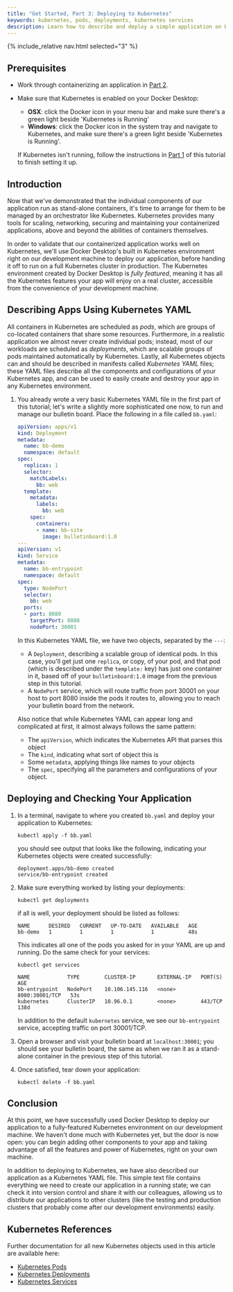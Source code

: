 ```yaml
---
title: "Get Started, Part 3: Deploying to Kubernetes"
keywords: kubernetes, pods, deployments, kubernetes services
description: Learn how to describe and deploy a simple application on Kubernetes.
---
```

{% include_relative nav.html selected="3" %}

## Prerequisites

- Work through containerizing an application in [Part 2](part2.md).
- Make sure that Kubernetes is enabled on your Docker Desktop:
  - **OSX**: click the Docker icon in your menu bar and make sure there's a green light beside 'Kubernetes is Running'
  - **Windows**: click the Docker icon in the system tray and navigate to Kubernetes, and make sure there's a green light beside 'Kubernetes is Running'.

  If Kubernetes isn't running, follow the instructions in [Part 1](part1.md) of this tutorial to finish setting it up.

## Introduction

Now that we've demonstrated that the individual components of our application run as stand-alone containers, it's time to arrange for them to be managed by an orchestrator like Kubernetes. Kubernetes provides many tools for scaling, networking, securing and maintaining your containerized applications, above and beyond the abilities of containers themselves.

In order to validate that our containerized application works well on Kubernetes, we'll use Docker Desktop's built in Kubernetes environment right on our development machine to deploy our application, before handing it off to run on a full Kubernetes cluster in production. The Kubernetes environment created by Docker Desktop is _fully featured_, meaning it has all the Kubernetes features your app will enjoy on a real cluster, accessible from the convenience of your development machine.

## Describing Apps Using Kubernetes YAML

All containers in Kubernetes are scheduled as _pods_, which are groups of co-located containers that share some resources. Furthermore, in a realistic application we almost never create individual pods; instead, most of our workloads are scheduled as _deployments_, which are scalable groups of pods maintained automatically by Kubernetes. Lastly, all Kubernetes objects can and should be described in manifests called _Kubernetes YAML_ files; these YAML files describe all the components and configurations of your Kubernetes app, and can be used to easily create and destroy your app in any Kubernetes environment.

1.  You already wrote a very basic Kubernetes YAML file in the first part of this tutorial; let's write a slightly more sophisticated one now, to run and manage our bulletin board. Place the following in a file called `bb.yaml`:

    ```yaml
    apiVersion: apps/v1
    kind: Deployment
    metadata:
      name: bb-demo
      namespace: default
    spec:
      replicas: 1
      selector:
        matchLabels:
          bb: web
      template:
        metadata:
          labels:
            bb: web
        spec:
          containers:
          - name: bb-site
            image: bulletinboard:1.0
    ---
    apiVersion: v1
    kind: Service
    metadata:
      name: bb-entrypoint
      namespace: default
    spec:
      type: NodePort
      selector:
        bb: web
      ports:
      - port: 8080
        targetPort: 8080
        nodePort: 30001
    ```

    In this Kubernetes YAML file, we have two objects, separated by the `---`:
    - A `Deployment`, describing a scalable group of identical pods. In this case, you'll get just one `replica`, or copy, of your pod, and that pod (which is described under the `template:` key) has just one container in it, based off of your `bulletinboard:1.0` image from the previous step in this tutorial.
    - A `NodePort` service, which will route traffic from port 30001 on your host to port 8080 inside the pods it routes to, allowing you to reach your bulletin board from the network.

    Also notice that while Kubernetes YAML can appear long and complicated at first, it almost always follows the same pattern:
    - The `apiVersion`, which indicates the Kubernetes API that parses this object
    - The `kind`, indicating what sort of object this is
    - Some `metadata`, applying things like names to your objects
    - The `spec`, specifying all the parameters and configurations of your object.

##  Deploying and Checking Your Application

1.  In a terminal, navigate to where you created `bb.yaml` and deploy your application to Kubernetes:

    ```shell
    kubectl apply -f bb.yaml
    ```

    you should see output that looks like the following, indicating your Kubernetes objects were created successfully:

    ```shell
    deployment.apps/bb-demo created
    service/bb-entrypoint created
    ```

2.  Make sure everything worked by listing your deployments:

    ```shell
    kubectl get deployments
    ```

    if all is well, your deployment should be listed as follows:

    ```shell
    NAME      DESIRED   CURRENT   UP-TO-DATE   AVAILABLE   AGE
    bb-demo   1         1         1            1           48s
    ```

    This indicates all one of the pods you asked for in your YAML are up and running. Do the same check for your services:

    ```shell
    kubectl get services

    NAME            TYPE        CLUSTER-IP       EXTERNAL-IP   PORT(S)          AGE
    bb-entrypoint   NodePort    10.106.145.116   <none>        8080:30001/TCP   53s
    kubernetes      ClusterIP   10.96.0.1        <none>        443/TCP          138d
    ```

    In addition to the default `kubernetes` service, we see our `bb-entrypoint` service, accepting traffic on port 30001/TCP.

3.  Open a browser and visit your bulletin board at `localhost:30001`; you should see your bulletin board, the same as when we ran it as a stand-alone container in the previous step of this tutorial.

4.  Once satisfied, tear down your application:

    ```shell
    kubectl delete -f bb.yaml
    ```

## Conclusion

At this point, we have successfully used Docker Desktop to deploy our application to a fully-featured Kubernetes environment on our development machine. We haven't done much with Kubernetes yet, but the door is now open: you can begin adding other components to your app and taking advantage of all the features and power of Kubernetes, right on your own machine.

In addition to deploying to Kubernetes, we have also described our application as a Kubernetes YAML file. This simple text file contains everything we need to create our application in a running state; we can check it into version control and share it with our colleagues, allowing us to distribute our applications to other clusters (like the testing and production clusters that probably come after our development environments) easily.

## Kubernetes References

Further documentation for all new Kubernetes objects used in this article are available here:

 - [Kubernetes Pods](https://kubernetes.io/docs/concepts/workloads/pods/pod/)
 - [Kubernetes Deployments](https://kubernetes.io/docs/concepts/workloads/controllers/deployment/)
 - [Kubernetes Services](https://kubernetes.io/docs/concepts/services-networking/service/)

